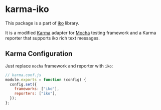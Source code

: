 # karma-iko

This package is a part of [iko](https://github.com/localvoid/iko) library.

It is a modified [Karma](http://karma-runner.github.io/) adapter for [Mocha](https://mochajs.org/) testing framework and
a Karma reporter that supports iko rich text messages.

## Karma Configuration

Just replace `mocha` framework and reporter with `iko`:

```js
// karma.conf.js
module.exports = function (config) {
  config.set({
    frameworks: ["iko"],
    reporters: ["iko"],
  });
};
```